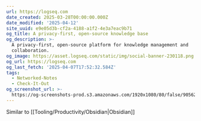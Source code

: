 ```yaml
---
url: https://logseq.com
date_created: 2025-03-28T00:00:00.000Z
date_modified: '2025-04-12'
site_uuid: e9e05d3b-cf2a-4188-a1f2-4e3a7eac9b71
og_title: A privacy-first, open-source knowledge base
og_description: >-
  A privacy-first, open-source platform for knowledge management and
  collaboration.
og_image: https://asset.logseq.com/static/img/social-banner-230118.png
og_url: https://logseq.com
og_last_fetch: '2025-04-07T17:52:32.584Z'
tags:
  - Networked-Notes
  - Check-It-Out
og_screenshot_url: >-
  https://og-screenshots-prod.s3.amazonaws.com/1920x1080/80/false/90562e3e291e974ba431a0b191bea2ed98a1c4c49acaeda2b5edef9e3728fd3e.jpeg
---
```





















Similar to [[Tooling/Productivity/Obsidian|Obsidian]]
